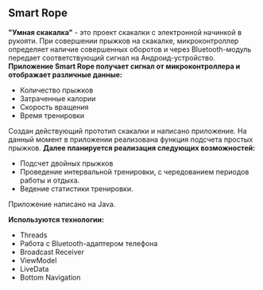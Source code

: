 ## Smart Rope
**"Умная скакалка"** - это проект скакалки с электронной начинкой в рукояти.
При совершении прыжков на скакалке, микроконтроллер определяет наличие совершенных оборотов и через Bluetooth-модуль передает соответствующий сигнал на Андроид-устройство.
**Приложение Smart Rope получает сигнал от микроконтроллера и отображает различные данные:**
- Количество прыжков
- Затраченные калории
- Скорость вращения
- Время тренировки

Создан действующий прототип скакалки и написано приложение.
На данный момент в приложении реализована функция подсчета простых прыжков.
**Далее планируется реализация следующих возможностей:**
- Подсчет двойных прыжков
- Проведение интервальной тренировки, с чередованием периодов работы и отдыха.
- Ведение статистики тренировки.

Приложение написано на Java.

**Используются технологии:**
- Threads
- Работа с Bluetooth-адаптером телефона
- Broadcast Receiver
- ViewModel
- LiveData
- Bottom Navigation
